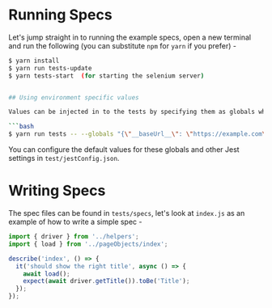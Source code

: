 
# Running Specs

Let's jump straight in to running the example specs, open a new terminal and run the following (you can substitute `npm` for `yarn` if you prefer) -

```bash
$ yarn install
$ yarn run tests-update
$ yarn tests-start  (for starting the selenium server)


## Using environment specific values

Values can be injected in to the tests by specifying them as globals when running Jest -

```bash
$ yarn run tests -- --globals "{\"__baseUrl__\": \"https://example.com\"}
```

You can configure the default values for these globals and other Jest settings in `test/jestConfig.json`.

# Writing Specs

The spec files can be found in `tests/specs`, let's look at `index.js` as an example of how to write a simple spec -

```js
import { driver } from '../helpers';
import { load } from '../pageObjects/index';

describe('index', () => {
  it('should show the right title', async () => {
    await load();
    expect(await driver.getTitle()).toBe('Title');
  });
});
```
